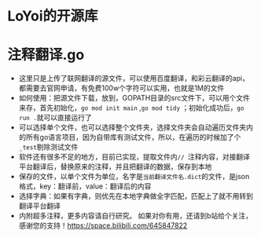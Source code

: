 # LoYoi的开源库

# 注释翻译.go
- 这里只是上传了联网翻译的源文件，可以使用百度翻译，和彩云翻译的api，都需要去官网申请，有免费100w个字符可以实用，也就是1M的文件
- 如何使用：把源文件下载，放到，GOPATH目录的src文件下，可以用个文件来存，首先初始化，`go mod init main` ,`go mod tidy` ；初始化成功后，`go run .`就可以直接运行了
- 可以选择单个文件，也可以选择整个文件夹，选择文件夹会自动遍历文件夹内的所有go语言项目，因为自带库有测试文件，所以，在遍历的时候加了个`_test`剔除测试文件
- 软件还有很多不足的地方，目前已实现，提取文件内`// `注释内容，对接翻译平台翻译后，替换原来的注释，并且把翻译的数据，保存到本地
- 保存的文件，以单个文件为单位，名字是`当前翻译文件名.dict`的文件，是json格式，key：翻译前，value：翻译后的内容
- 选择字典：如果有字典，则优先在本地字典做全字匹配，匹配上了就不用转到翻译平台翻译
- 内附超多注释，更多内容请自行研究。
如果对你有用，还请到b站给个关注，感谢您的支持！https://space.bilibili.com/645847822
